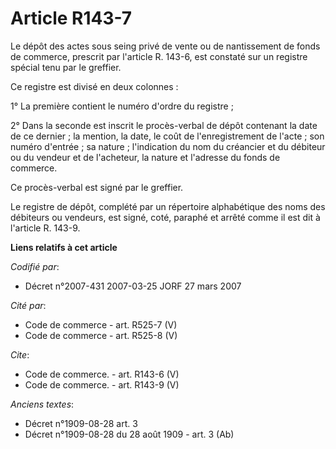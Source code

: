 # Article R143-7

Le dépôt des actes sous seing privé de vente ou de nantissement de fonds de commerce, prescrit par l'article R. 143-6, est
constaté sur un registre spécial tenu par le greffier.

Ce registre est divisé en deux colonnes :

1° La première contient le numéro d'ordre du registre ;

2° Dans la seconde est inscrit le procès-verbal de dépôt contenant la date de ce dernier ; la mention, la date, le coût de
l'enregistrement de l'acte ; son numéro d'entrée ; sa nature ; l'indication du nom du créancier et du débiteur ou du vendeur
et de l'acheteur, la nature et l'adresse du fonds de commerce.

Ce procès-verbal est signé par le greffier.

Le registre de dépôt, complété par un répertoire alphabétique des noms des débiteurs ou vendeurs, est signé, coté, paraphé et
arrêté comme il est dit à l'article R. 143-9.

**Liens relatifs à cet article**

_Codifié par_:

  - Décret n°2007-431 2007-03-25 JORF 27 mars 2007

_Cité par_:

  - Code de commerce - art. R525-7 (V)
  - Code de commerce - art. R525-8 (V)

_Cite_:

  - Code de commerce. - art. R143-6 (V)
  - Code de commerce. - art. R143-9 (V)

_Anciens textes_:

  - Décret n°1909-08-28 art. 3
  - Décret n°1909-08-28 du 28 août 1909 - art. 3 (Ab)
